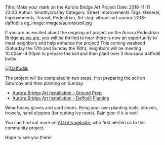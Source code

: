 Title: Make your mark on the Aurora Bridge Art Project
Date: 2018-11-11 23:00
Author: timothycrosley
Category: Street Improvements
Tags: General, Improvements, Transit, Pedestrian, Art
slug: vibrant-art-aurora-2018-daffodils
og_image: images/aurora/soil.jpg

If you are as excited about the ongoing art project on the Aurora Pedestrian Bridge [as we are](https://lovelicton.com/vibrant-art-aurora-2018.html), you will be thrilled to hear there is now an opportunity to meet neighbors and help enhance the project!
This coming weekend (Saturday the 17th and Sunday the 18th), neighbors will be meeting 10:00am-4:00pm to prepare the soil and then plant over 3 thousand daffodil bulbs.

[![Daffodils](/images/aurora/bulbs.png)](/images/aurora/bulbs.png)

The project will be completed in two steps, first preparing the soil on Saturday and then planting on Sunday:

* [Aurora Bridge Art Installation - Ground Prep](https://www.facebook.com/events/1565438684303677/)
* [Aurora Bridge Art Installation - Daffodil Planting](https://www.facebook.com/events/2473996325974293/)

Wear heavy gloves and yard shoes. Bring your own planting tools: shovels, trowels, hand clippers (for cutting ivy roots). Rain gear if it is wet!

You can find out more on [ALUV's website](http://auroralictonuv.org/2018/11/11/community-planting-project-nov-17th-18th/?fbclid=IwAR21ZzkUQRsPudMdVgRaOGrYX40KfUZhe6_Ew9HjS9ALPP1xlt_xyhRbfhg), who first alerted us to this community project.

Hope to see you there!
